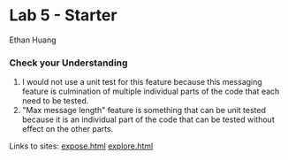 # Lab 5 - Starter
Ethan Huang

### Check your Understanding
1. I would not use a unit test for this feature because this messaging feature is culmination of multiple individual parts of the code that each need to be tested.
2. "Max message length" feature is something that can be unit tested because it is an individual part of the code that can be tested without effect on the other parts.

Links to sites:
[expose.html](expose.html)
[explore.html](explore.html)